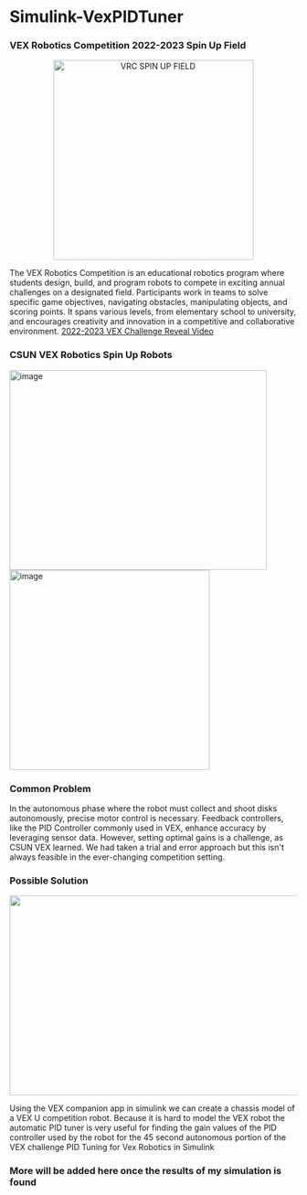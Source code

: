 # Simulink-VexPIDTuner
<h3>VEX Robotics Competition 2022-2023 Spin Up Field</h3>

<p align="center">
<img src="https://github.com/Robles-C/Simulink-VexPIDTuner/assets/19697487/e2bc1ec5-b199-4ea0-a847-e239a8836437" alt="VRC SPIN UP FIELD" width="350" height="350">
</p>

The VEX Robotics Competition is an educational robotics program where students design, build, and program robots to compete in exciting annual challenges on a designated field. Participants work in teams to solve specific game objectives, navigating obstacles, manipulating objects, and scoring points. It spans various levels, from elementary school to university, and encourages creativity and innovation in a competitive and collaborative environment.
<a href="https://www.youtube.com/watch?v=wIZgvVDZc2Y" target="_blank">2022-2023 VEX Challenge Reveal Video</a>


<h3>CSUN VEX Robotics Spin Up Robots</h3>

<img height="350" width="450" alt="image" align="center" src="https://github.com/Robles-C/Simulink-VexPIDTuner/assets/19697487/37e2f791-2ab2-4d37-8078-e58f18a8d4a1">
<img height="350" width="350" alt="image" src="https://github.com/Robles-C/Simulink-VexPIDTuner/assets/19697487/8247fead-058f-4da2-93ce-a27842387f58">


<h3>Common Problem</h3>


In the autonomous phase where the robot must collect and shoot disks autonomously, precise motor control is necessary. Feedback controllers, like the PID Controller commonly used in VEX, enhance accuracy by leveraging sensor data. However, setting optimal gains is a challenge, as CSUN VEX learned. We had taken a trial and error  approach but this isn't always feasible in the ever-changing competition setting.

<h3>Possible Solution</h3>

<p align="center">
<img height="350" width="700" src="https://github.com/Robles-C/Simulink-VexPIDTuner/assets/19697487/0eee11a3-15fd-496a-889e-c487b9dbab98">
</p>

Using the VEX companion app in simulink we can create a chassis model of a VEX U competition robot. Because it is hard to model the VEX robot the automatic PID tuner is very useful for finding the gain values of the PID controller used by the robot for the 45 second autonomous portion of the VEX challenge
PID Tuning for Vex Robotics in Simulink
<h3>More will be added here once the results of my simulation is found</h3>


